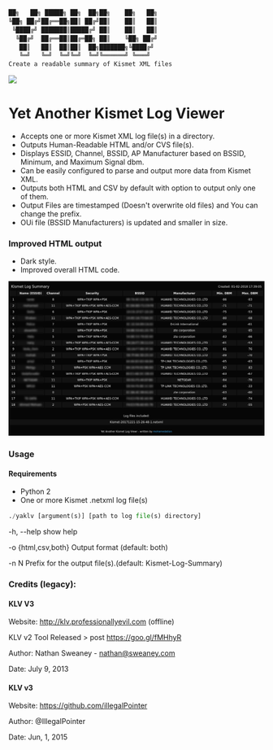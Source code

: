 ```python
██╗   ██╗ █████╗ ██╗  ██╗██╗    ██╗   ██╗
╚██╗ ██╔╝██╔══██╗██║ ██╔╝██║    ██║   ██║
 ╚████╔╝ ███████║█████╔╝ ██║    ██║   ██║
  ╚██╔╝  ██╔══██║██╔═██╗ ██║    ╚██╗ ██╔╝
   ██║   ██║  ██║██║  ██╗███████╗╚████╔╝
   ╚═╝   ╚═╝  ╚═╝╚═╝  ╚═╝╚══════╝ ╚═══╝
Create a readable summary of Kismet XML files
```
<p align="left">
<img src="https://img.shields.io/badge/Python-2-yellow.svg"></a>
</p>

# Yet Another Kismet Log Viewer
+ Accepts one or more Kismet XML log file(s) in a directory.
+ Outputs Human-Readable HTML and/or CVS file(s).
+ Displays ESSID, Channel, BSSID, AP Manufacturer based on BSSID, Minimum, and Maximum Signal dbm.
+ Can be easily configured to parse and output more data from Kismet XML.
+ Outputs both HTML and CSV by default with option to output only one of them.
+ Output Files are timestamped (Doesn't overwrite old files) and You can change the prefix.
+ OUi file (BSSID Manufacturers) is updated and smaller in size.

### Improved HTML output
+ Dark style.
+ Improved overall HTML code.
<img src="https://github.com/mohamedation/YAKLV/blob/master/yaklv-html.png">

### Usage
#### Requirements
* Python 2
* One or more Kismet .netxml log file(s)

```python
./yaklv [argument(s)] [path to log file(s) directory]
```

-h, --help          show help

-o {html,csv,both}  Output format (default: both)

-n N                Prefix for the output file(s).(default: Kismet-Log-Summary)

### Credits (legacy):
#### KLV V3
Website: http://klv.professionallyevil.com (offline)

KLV v2 Tool Released > post https://goo.gl/fMHhyR

Author:  Nathan Sweaney - nathan@sweaney.com

Date:   July 9, 2013

#### KLV v3
Website: https://github.com/illegalPointer

Author: @IllegalPointer

Date: Jun, 1, 2015
